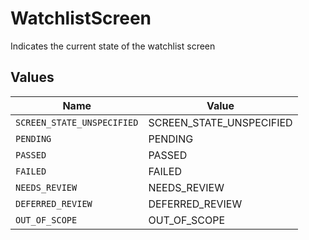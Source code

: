 # WatchlistScreen

Indicates the current state of the watchlist screen


## Values

| Name                       | Value                      |
| -------------------------- | -------------------------- |
| `SCREEN_STATE_UNSPECIFIED` | SCREEN_STATE_UNSPECIFIED   |
| `PENDING`                  | PENDING                    |
| `PASSED`                   | PASSED                     |
| `FAILED`                   | FAILED                     |
| `NEEDS_REVIEW`             | NEEDS_REVIEW               |
| `DEFERRED_REVIEW`          | DEFERRED_REVIEW            |
| `OUT_OF_SCOPE`             | OUT_OF_SCOPE               |